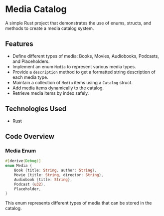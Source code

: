 # Media Catalog

A simple Rust project that demonstrates the use of enums, structs, and methods to create a media catalog system.

## Features
- Define different types of media: Books, Movies, Audiobooks, Podcasts, and Placeholders.
- Implement an enum `Media` to represent various media types.
- Provide a `description` method to get a formatted string description of each media type.
- Maintain a collection of `Media` items using a `Catalog` struct.
- Add media items dynamically to the catalog.
- Retrieve media items by index safely.

## Technologies Used
- Rust

## Code Overview
### Media Enum
```rust
#[derive(Debug)]
enum Media {
    Book {title: String, author: String},
    Movie {title: String, director: String},
    Audiobook {title: String},
    Podcast (u32),
    Placeholder,
}
```
This enum represents different types of media that can be stored in the catalog.
